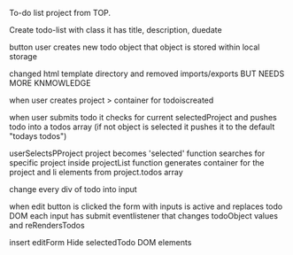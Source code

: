 To-do list project from TOP. 




Create todo-list with class
    it has title, description, duedate

button user creates new todo object
    that object is stored within local storage


changed html template directory and removed imports/exports BUT NEEDS MORE KNMOWLEDGE


when user creates project > container for todoiscreated

when user submits todo it checks for current selectedProject and pushes
    todo into a todos array (if not object is selected it pushes it to the default "todays todos")


userSelectsPProject
    project becomes 'selected'
    function searches for specific project inside projectList
    function generates container for the project and li elements
         from project.todos array  


change every div of todo into input

when edit button is clicked the form with inputs is active and replaces
    todo DOM 
each input has submit eventlistener that changes todoObject values and reRendersTodos







insert editForm
Hide selectedTodo DOM elements

